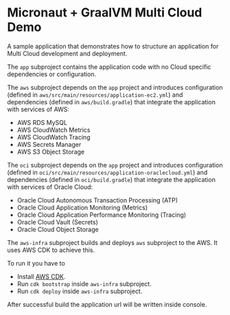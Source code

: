 # Micronaut + GraalVM Multi Cloud Demo

A sample application that demonstrates how to structure an application for Multi Cloud development and deployment.

The `app` subproject contains the application code with no Cloud specific dependencies or configuration.

The `aws` subproject depends on the `app` project and introduces configuration (defined in `aws/src/main/resources/application-ec2.yml`) and dependencies (defined in `aws/build.gradle`) that integrate the application with services of AWS:

* AWS RDS MySQL
* AWS CloudWatch Metrics
* AWS CloudWatch Tracing
* AWS Secrets Manager  
* AWS S3 Object Storage

The `oci` subproject depends on the `app` project and introduces configuration (defined in `oci/src/main/resources/application-oraclecloud.yml`) and dependencies (defined in `oci/build.gradle`) that integrate the application with services of Oracle Cloud:

* Oracle Cloud Autonomous Transaction Processing (ATP)
* Oracle Cloud Application Monitoring (Metrics)
* Oracle Cloud Application Performance Monitoring (Tracing)
* Oracle Cloud Vault (Secrets)
* Oracle Cloud Object Storage

The `aws-infra` subproject builds and deploys `aws` subproject to the AWS. It uses AWS CDK to achieve this.

To run it you have to
* Install [AWS CDK](https://docs.aws.amazon.com/cdk/v2/guide/getting_started.html).
* Run `cdk bootstrap` inside `aws-infra` subproject.
* Run `cdk deploy` inside `aws-infra` subproject.



After successful build the application url will be written inside console.